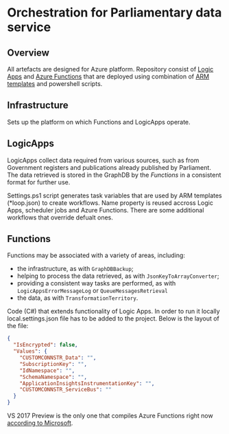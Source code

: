 # Orchestration for Parliamentary data service #

## Overview ##

All artefacts are designed for Azure platform. Repository consist of [Logic Apps](https://docs.microsoft.com/en-gb/azure/logic-apps/) and [Azure Functions](https://docs.microsoft.com/en-us/azure/azure-functions/functions-overview) that are deployed using combination of [ARM templates](https://docs.microsoft.com/en-us/azure/azure-resource-manager/resource-manager-template-walkthrough) and powershell scripts.

## Infrastructure ##
Sets up the platform on which Functions and LogicApps operate.

## LogicApps ##
LogicApps collect data required from various sources, such as from Government registers and publications already published by Parliament. The data retrieved is stored in the GraphDB by the *Functions* in a consistent format for further use.

Settings.ps1 script generates task variables that are used by ARM templates (*loop.json) to create workflows. Name property is reused accross Logic Apps, scheduler jobs and Azure Functions. There are some additional workflows that override defualt ones.

## Functions ##
Functions may be associated with a variety of areas, including:
* the infrastructure, as with `GraphDBBackup`;
* helping to process the data retrieved, as with `JsonKeyToArrayConverter`;
* providing a consistent way tasks are performed, as with `LogicAppsErrorMessageLog` or `QueueMessagesRetrieval`
* the data, as with `TransformationTerritory`.

Code (C#) that extends functionality of Logic Apps. In order to run it locally local.settings.json file has to be added to the project.
Below is the layout of the file:

```json
{
  "IsEncrypted": false,
  "Values": {
    "CUSTOMCONNSTR_Data": "",
    "SubscriptionKey": "",
    "IdNamespace": "",
    "SchemaNamespace": "",
    "ApplicationInsightsInstrumentationKey": "",
    "CUSTOMCONNSTR_ServiceBus": ""
  }
}
```

VS 2017 Preview is the only one that compiles Azure Functions right now [according to Microsoft](https://blogs.msdn.microsoft.com/webdev/2017/05/10/azure-function-tools-for-visual-studio-2017/).
